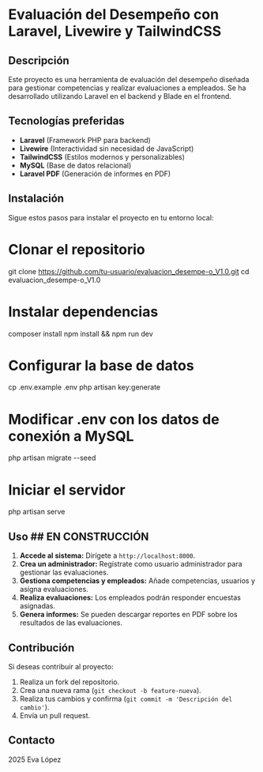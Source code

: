 # Evaluación del Desempeño con Laravel, Livewire y TailwindCSS

## Descripción
Este proyecto es una herramienta de evaluación del desempeño diseñada para gestionar competencias y realizar evaluaciones a empleados. Se ha desarrollado utilizando Laravel en el backend y Blade en el frontend.

## Tecnologías preferidas
- **Laravel** (Framework PHP para backend)
- **Livewire** (Interactividad sin necesidad de JavaScript)
- **TailwindCSS** (Estilos modernos y personalizables)
- **MySQL** (Base de datos relacional)
- **Laravel PDF** (Generación de informes en PDF)

## Instalación
Sigue estos pasos para instalar el proyecto en tu entorno local:

# Clonar el repositorio
git clone https://github.com/tu-usuario/evaluacion_desempe-o_V1.0.git
cd evaluacion_desempe-o_V1.0

# Instalar dependencias
composer install
npm install && npm run dev

# Configurar la base de datos
cp .env.example .env
php artisan key:generate

# Modificar .env con los datos de conexión a MySQL
php artisan migrate --seed

# Iniciar el servidor
php artisan serve

## Uso ## EN CONSTRUCCIÓN ###
1. **Accede al sistema:** Dirígete a `http://localhost:8000`.
2. **Crea un administrador:** Regístrate como usuario administrador para gestionar las evaluaciones.
3. **Gestiona competencias y empleados:** Añade competencias, usuarios y asigna evaluaciones.
4. **Realiza evaluaciones:** Los empleados podrán responder encuestas asignadas.
5. **Genera informes:** Se pueden descargar reportes en PDF sobre los resultados de las evaluaciones.

## Contribución
Si deseas contribuir al proyecto:
1. Realiza un fork del repositorio.
2. Crea una nueva rama (`git checkout -b feature-nueva`).
3. Realiza tus cambios y confirma (`git commit -m 'Descripción del cambio'`).
4. Envía un pull request.

## Contacto
2025 Eva López
 